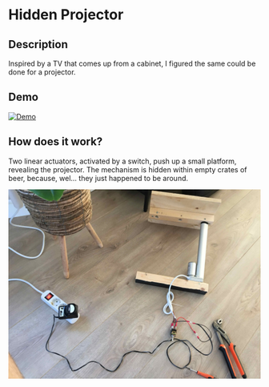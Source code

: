 # Hidden Projector

## Description
Inspired by a TV that comes up from a cabinet, I figured the same could be done for a projector.

## Demo
[![Demo](https://img.youtube.com/vi/mOxCg6feXDU/default.jpg)](https://www.youtube.com/watch?v=mOxCg6feXDU)

## How does it work?
Two linear actuators, activated by a switch, push up a small platform, revealing the projector. The mechanism is hidden within empty crates of beer, because, wel... they just happened to be around.

<p align="center">
    <img src="img/linear_actuator.jpeg" alt="Linear Actuator" width="700"/>
</p>